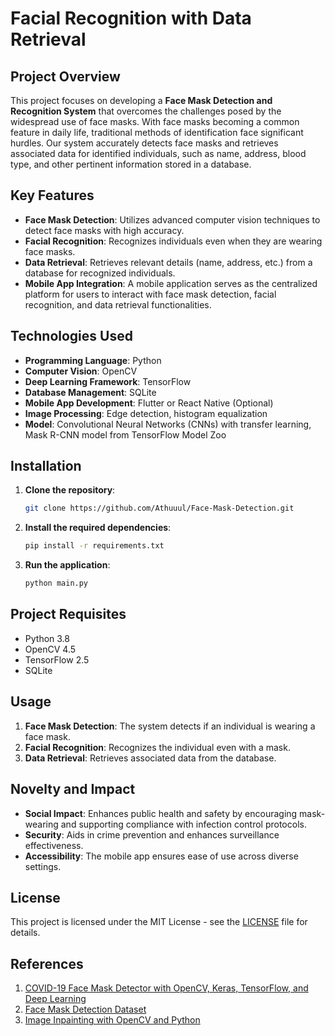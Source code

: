 # Facial Recognition with Data Retrieval

## Project Overview

This project focuses on developing a **Face Mask Detection and Recognition System** that overcomes the challenges posed by the widespread use of face masks. With face masks becoming a common feature in daily life, traditional methods of identification face significant hurdles. Our system accurately detects face masks and retrieves associated data for identified individuals, such as name, address, blood type, and other pertinent information stored in a database.

## Key Features

- **Face Mask Detection**: Utilizes advanced computer vision techniques to detect face masks with high accuracy.
- **Facial Recognition**: Recognizes individuals even when they are wearing face masks.
- **Data Retrieval**: Retrieves relevant details (name, address, etc.) from a database for recognized individuals.
- **Mobile App Integration**: A mobile application serves as the centralized platform for users to interact with face mask detection, facial recognition, and data retrieval functionalities.

## Technologies Used

- **Programming Language**: Python
- **Computer Vision**: OpenCV
- **Deep Learning Framework**: TensorFlow
- **Database Management**: SQLite
- **Mobile App Development**: Flutter or React Native (Optional)
- **Image Processing**: Edge detection, histogram equalization
- **Model**: Convolutional Neural Networks (CNNs) with transfer learning, Mask R-CNN model from TensorFlow Model Zoo

## Installation

1. **Clone the repository**:
    ```bash
    git clone https://github.com/Athuuul/Face-Mask-Detection.git
    ```

2. **Install the required dependencies**:
    ```bash
    pip install -r requirements.txt
    ```

3. **Run the application**:
    ```bash
    python main.py
    ```

## Project Requisites

- Python 3.8
- OpenCV 4.5
- TensorFlow 2.5
- SQLite

## Usage

1. **Face Mask Detection**: The system detects if an individual is wearing a face mask.
2. **Facial Recognition**: Recognizes the individual even with a mask.
3. **Data Retrieval**: Retrieves associated data from the database.

## Novelty and Impact

- **Social Impact**: Enhances public health and safety by encouraging mask-wearing and supporting compliance with infection control protocols.
- **Security**: Aids in crime prevention and enhances surveillance effectiveness.
- **Accessibility**: The mobile app ensures ease of use across diverse settings.


## License

This project is licensed under the MIT License - see the [LICENSE](LICENSE) file for details.

## References

1. [COVID-19 Face Mask Detector with OpenCV, Keras, TensorFlow, and Deep Learning](https://pyimagesearch.com/2020/05/04/covid-19-face-mask-detector-with-opencv-keras-tensorflow-and-deep-learning/)
2. [Face Mask Detection Dataset](https://www.kaggle.com/datasets/andrewmvd/face-mask-detection)
3. [Image Inpainting with OpenCV and Python](https://pyimagesearch.com/2020/05/18/image-inpainting-with-opencv-and-python/)
